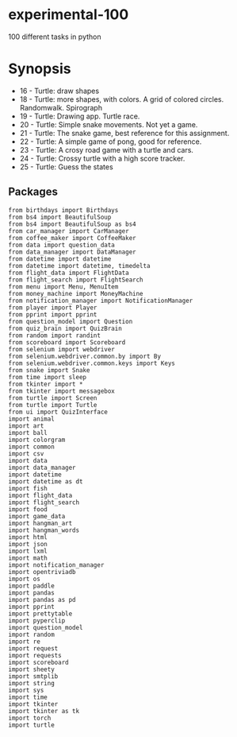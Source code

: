 # experimental-100
100 different tasks in python

# Synopsis

- 16 - Turtle: draw shapes
- 18 - Turtle: more shapes, with colors.  A grid of colored circles.  Randomwalk.  Spirograph
- 19 - Turtle: Drawing app.  Turtle race.
- 20 - Turtle: Simple snake movements.  Not yet a game.
- 21 - Turtle: The snake game, best reference for this assignment.
- 22 - Turtle: A simple game of pong, good for reference.
- 23 - Turtle: A crosy road game with a turtle and cars.
- 24 - Turtle: Crossy turtle with a high score tracker.
- 25 - Turtle: Guess the states


## Packages


```
from birthdays import Birthdays
from bs4 import BeautifulSoup
from bs4 import BeautifulSoup as bs4
from car_manager import CarManager
from coffee_maker import CoffeeMaker
from data import question_data
from data_manager import DataManager
from datetime import datetime
from datetime import datetime, timedelta
from flight_data import FlightData
from flight_search import FlightSearch
from menu import Menu, MenuItem
from money_machine import MoneyMachine
from notification_manager import NotificationManager
from player import Player
from pprint import pprint
from question_model import Question
from quiz_brain import QuizBrain
from random import randint
from scoreboard import Scoreboard
from selenium import webdriver
from selenium.webdriver.common.by import By
from selenium.webdriver.common.keys import Keys
from snake import Snake
from time import sleep
from tkinter import *
from tkinter import messagebox
from turtle import Screen
from turtle import Turtle
from ui import QuizInterface
import animal
import art
import ball
import colorgram
import common
import csv
import data
import data_manager
import datetime
import datetime as dt
import fish
import flight_data
import flight_search
import food
import game_data
import hangman_art
import hangman_words
import html
import json
import lxml
import math
import notification_manager
import opentriviadb
import os
import paddle
import pandas
import pandas as pd
import pprint
import prettytable
import pyperclip
import question_model
import random
import re
import request
import requests
import scoreboard
import sheety
import smtplib
import string
import sys
import time
import tkinter
import tkinter as tk
import torch
import turtle
```

